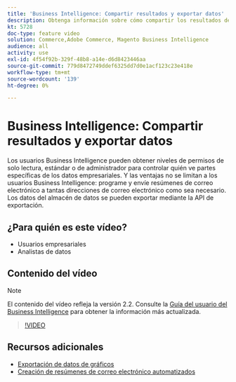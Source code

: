 ```yaml
---
title: 'Business Intelligence: Compartir resultados y exportar datos'
description: Obtenga información sobre cómo compartir los resultados de su Business Intelligence y exportar datos para integrarlos con otras herramientas empresariales.
kt: 5728
doc-type: feature video
solution: Commerce,Adobe Commerce, Magento Business Intelligence
audience: all
activity: use
exl-id: 4f54f92b-329f-48b8-a14e-d6d8423446aa
source-git-commit: 779d8472749ddef6325dd7d0e1acf123c23e418e
workflow-type: tm+mt
source-wordcount: '139'
ht-degree: 0%

---
```


# Business Intelligence: Compartir resultados y exportar datos

Los usuarios Business Intelligence pueden obtener niveles de permisos de solo lectura, estándar o de administrador para controlar quién ve partes específicas de los datos empresariales. Y las ventajas no se limitan a los usuarios Business Intelligence: programe y envíe resúmenes de correo electrónico a tantas direcciones de correo electrónico como sea necesario. Los datos del almacén de datos se pueden exportar mediante la API de exportación.

## ¿Para quién es este vídeo?

- Usuarios empresariales
- Analistas de datos

## Contenido del vídeo

>[!NOTE]
>
>El contenido del vídeo refleja la versión 2.2. Consulte la [Guía del usuario del Business Intelligence](https://docs.magento.com/mbi/) para obtener la información más actualizada.

>[!VIDEO](https://video.tv.adobe.com/v/35983?quality=12&learn=on)

## Recursos adicionales

- [Exportación de datos de gráficos](https://docs.magento.com/mbi/data-user/export-data/exp-chart-dash.html)
- [Creación de resúmenes de correo electrónico automatizados](https://docs.magento.com/mbi/data-user/export-data/email-summaries.html)
